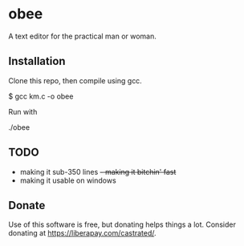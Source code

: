 # obee
A text editor for the practical man or woman.

## Installation
Clone this repo, then compile using gcc.

$ gcc km.c -o obee


Run with

./obee

## TODO
- making it sub-350 lines
~~- making it bitchin' fast~~
- making it usable on windows

## Donate
Use of this software is free, but donating helps things a lot. Consider donating at https://liberapay.com/castrated/.
